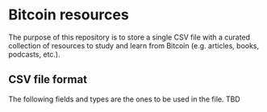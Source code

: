# Bitcoin resources

The purpose of this repository is to store a single CSV file with a curated collection of resources to study and learn from Bitcoin (e.g. articles, books, podcasts, etc.).

## CSV file format

The following fields and types are the ones to be used in the file.
TBD
